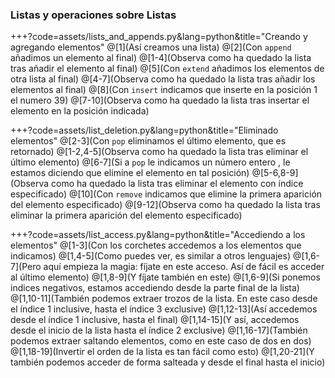 ### Listas y operaciones sobre Listas

+++?code=assets/lists_and_appends.py&lang=python&title="Creando y agregando elementos"
@[1](Así creamos una lista)
@[2](Con `append` añadimos un elemento al final)
@[1-4](Observa como ha quedado la lista tras añadir el elemento al final)
@[5](Con `extend` añadimos los elementos de otra lista al final)
@[4-7](Observa como ha quedado la lista tras añadir los elementos al final)
@[8](Con `insert` indicamos que inserte en la posición 1 el numero 39)
@[7-10](Observa como ha quedado la lista tras insertar el elemento en la posición indicada)

+++?code=assets/list_deletion.py&lang=python&title="Eliminado elementos"
@[2-3](Con `pop` eliminamos el último elemento, que es retornado)
@[1-2,4-5](Observa como ha quedado la lista tras eliminar el último elemento)
@[6-7](Si a `pop` le indicamos un número entero , le estamos diciendo que elimine el elemento en tal posición)
@[5-6,8-9](Observa como ha quedado la lista tras eliminar el elemento con índice especificado)
@[10](Con `remove` indicamos que elimine la primera aparición del elemento especificado)
@[9-12](Observa como ha quedado la lista tras eliminar la primera aparición del elemento especificado)

+++?code=assets/list_access.py&lang=python&title="Accediendo a los elementos"
@[1-3](Con los corchetes accedemos a los elementos que indicamos)
@[1,4-5](Como puedes ver, es similar a otros lenguajes)
@[1,6-7](Pero aquí empieza la magia: fíjate en este acceso. Así de fácil es acceder al último elemento)
@[1,8-9](Y fíjate también en este)
@[1,6-9](Si ponemos indices negativos, estamos accediendo desde la parte final de la lista)
@[1,10-11](También podemos extraer trozos de la lista. En este caso desde el índice 1 inclusive, hasta el índice 3 exclusive)
@[1,12-13](Así accedemos desde el índice 1 inclusive, hasta el final)
@[1,14-15](Y así, accedemos desde el inicio de la lista hasta el índice 2 exclusive)
@[1,16-17](También podemos extraer saltando elementos, como en este caso de dos en dos)
@[1,18-19](Invertir el orden de la lista es tan fácil como esto)
@[1,20-21](Y también podemos acceder de forma salteada y desde el final hasta el inicio)
